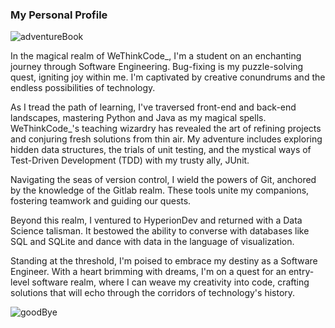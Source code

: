 ### My Personal Profile 
![adventureBook](https://github.com/Nombuso16/Nombuso16/assets/101812346/a850b5da-3c7f-48be-8c1e-c0812b207f98)

In the magical realm of WeThinkCode_, I'm a student on an enchanting journey through Software Engineering. Bug-fixing is my puzzle-solving quest, igniting joy within me. I'm captivated by creative conundrums and the endless possibilities of technology.

As I tread the path of learning, I've traversed front-end and back-end landscapes, mastering Python and Java as my magical spells. WeThinkCode_'s teaching wizardry has revealed the art of refining projects and conjuring fresh solutions from thin air. My adventure includes exploring hidden data structures, the trials of unit testing, and the mystical ways of Test-Driven Development (TDD) with my trusty ally, JUnit.

Navigating the seas of version control, I wield the powers of Git, anchored by the knowledge of the Gitlab realm. These tools unite my companions, fostering teamwork and guiding our quests.

Beyond this realm, I ventured to HyperionDev and returned with a Data Science talisman. It bestowed the ability to converse with databases like SQL and SQLite and dance with data in the language of visualization.

Standing at the threshold, I'm poised to embrace my destiny as a Software Engineer. With a heart brimming with dreams, I'm on a quest for an entry-level software realm, where I can weave my creativity into code, crafting solutions that will echo through the corridors of technology's history.

![goodBye](https://github.com/Nombuso16/Nombuso16/assets/101812346/25783f2c-fe24-4955-9799-a55ab3f948b3)
